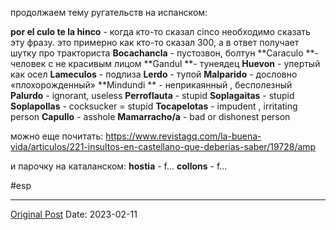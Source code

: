 продолжаем тему ругательств на испанском:

**por el culo te la hinco** - когда кто-то сказал cinco необходимо сказать эту фразу. это примерно как кто-то сказал 300, а в ответ получает шутку про тракториста
**Bocachancla** - пустозвон, болтун 
**Caraculo **- человек с не красивым лицом
**Gandul **- тунеядец 
**Huevon** - упертый как осел 
**Lameculos** - подлиза 
**Lerdo** - тупой 
**Malparido** - дословно «плохорожденный»
**Mindundi ** - неприкаянный , бесполезный 
**Palurdo** - ignorant, useless 
**Perroflauta** - stupid 
**Soplagaitas** - stupid 
**Soplapollas** - cocksucker = stupid 
**Tocapelotas** - impudent , irritating person
**Capullo** - asshole 
**Mamarracho/a** - bad or dishonest person

можно еще почитать: https://www.revistagq.com/la-buena-vida/articulos/221-insultos-en-castellano-que-deberias-saber/19728/amp

и парочку на каталанском:
**hostia** - f...
**collons** - f...

#esp

---
[Original Post](https://t.me/lev2tarragona/948)
Date: 2023-02-11

